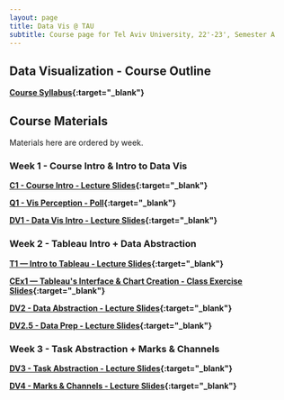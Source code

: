 ```yaml
---
layout: page
title: Data Vis @ TAU
subtitle: Course page for Tel Aviv University, 22'-23', Semester A
---
```


## Data Visualization - Course Outline

**[Course Syllabus](https://drive.google.com/file/d/15Wk3zcdud3Ibo5kKxI2RU6AIL6YGbpz7/view?usp=share_link){:target="_blank"}**

## Course Materials

Materials here are ordered by week.

### Week 1 - Course Intro & Intro to Data Vis


**[C1 - Course Intro - Lecture Slides](https://docs.google.com/presentation/d/16yKgJgeo-hCZwcFztOoF-YpPU3XUo4JkcA77TfVOeLQ/edit?usp=share_link){:target="_blank"}**

**[Q1 - Vis Perception - Poll](https://docs.google.com/forms/d/e/1FAIpQLSeUFzSxuTN10px0aAbO39cie_U8eIWYNDQsNwho167nFndxfQ/viewform?usp=sharing){:target="_blank"}**

**[DV1 - Data Vis Intro - Lecture Slides](https://docs.google.com/presentation/d/1y8vuUa-yJJAm_8ASnaZSeNVloHGzu0gqGr4j9Gc8v0g/edit?usp=sharing){:target="_blank"}**


### Week 2 - Tableau Intro + Data Abstraction 

**[T1 — Intro to Tableau - Lecture Slides](https://docs.google.com/presentation/d/1Cr5aSVvi7srYGh75kco_gGE57T_8Mr-1GQoMngMWq2Y/edit?usp=sharing){:target="_blank"}**

**[CEx1 — Tableau's Interface & Chart Creation - Class Exercise Slides](https://docs.google.com/presentation/d/1mACo8uA1HQoaKN6svoH6iSUFLFoswpdj3SnjXVHfpnc/edit?usp=sharing){:target="_blank"}**

**[DV2 - Data Abstraction - Lecture Slides](https://docs.google.com/presentation/d/1Isvf3_lLpG8WUSq882wydE8WQn026aud4TOXpyM2xz4/edit?usp=sharing){:target="_blank"}**

**[DV2.5 - Data Prep - Lecture Slides](https://docs.google.com/presentation/d/1XZT0IdbXp_7wqs-nE1V5iPg5jVReFJ-Dc-uiTExvK4E/edit?usp=sharing){:target="_blank"}**


### Week 3 - Task Abstraction + Marks & Channels

**[DV3 - Task Abstraction - Lecture Slides](https://docs.google.com/presentation/d/1ibZWjX7kZJWnNthf11FsEqh6TqoY9Z_oPm82Ux9RG6E/edit?usp=sharing){:target="_blank"}**

**[DV4 - Marks & Channels - Lecture Slides](https://docs.google.com/presentation/d/1EG6gzGBrM4eL9ok2j_ZDwTx4_cUB5dlxDwlWW9dvv8g/edit?usp=sharing){:target="_blank"}**
